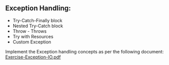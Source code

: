## Exception Handling:
* Try-Catch-Finally block
* Nested Try-Catch block
* Throw - Throws
* Try with Resources
* Custom Exception

Implement the Exception handling concepts as per the following document:
[Exercise-Exception-IO.pdf](files%2FExercise-Exception-IO.pdf)
